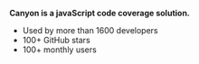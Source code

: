 **Canyon is a javaScript code coverage solution.**

- Used by more than 1600 developers
- 100+ GitHub stars
- 100+ monthly users
